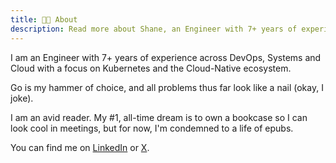 ```yaml
---
title: 👨‍💻 About
description: Read more about Shane, an Engineer with 7+ years of experience.
---
```


I am an Engineer with 7+ years of experience across DevOps, Systems and Cloud with a focus on Kubernetes and the Cloud-Native ecosystem.

Go is my hammer of choice, and all problems thus far look like a nail (okay, I joke).

I am an avid reader. My #1, all-time dream is to own a bookcase so I can look cool in meetings, but for now, I'm condemned to a life of epubs.

You can find me on <a href="https://www.linkedin.com/in/shanehull0" target="_blank">LinkedIn</a> or <a href="https://twitter.com/shed_one" target="_blank">X</a>.